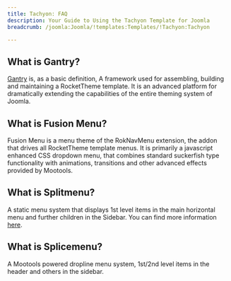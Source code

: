 ```yaml
---
title: Tachyon: FAQ
description: Your Guide to Using the Tachyon Template for Joomla
breadcrumb: /joomla:Joomla/!templates:Templates/!Tachyon:Tachyon

---
```


What is Gantry?
-----
[Gantry][gantry] is, as a basic definition, A framework used for assembling, building and maintaining a RocketTheme template. It is an advanced platform for dramatically extending the capabilities of the entire theming system of Joomla.

What is Fusion Menu?
-----
Fusion Menu is a menu theme of the RokNavMenu extension, the addon that drives all RocketTheme template menus. It is primarily a javascript enhanced CSS dropdown menu, that combines standard suckerfish type functionality with animations, transitions and other advanced effects provided by Mootools.

What is Splitmenu?
-----
A static menu system that displays 1st level items in the main horizontal menu and further children in the Sidebar. You can find more information [here][splitmenu].

What is Splicemenu?
-----
A Mootools powered dropline menu system, 1st/2nd level items in the header and others in the sidebar.

[gantry]: http://gantry-framework.org/
[features]: http://demo.rockettheme.com/joomla-Templates/tachyon/features
[font]: http://www.fontsquirrel.com/fonts/ubuntu
[forum]: http://www.rockettheme.com/forum/joomla-template-tachyon/
[dropdown]: http://demo.rockettheme.com/joomla-Templates/tachyon/features/menu-options
[splitmenu]: http://demo.rockettheme.com/joomla-Templates/tachyon/features/menu-options
[extensions]: http://demo.rockettheme.com/joomla-Templates/tachyon/features/extensions